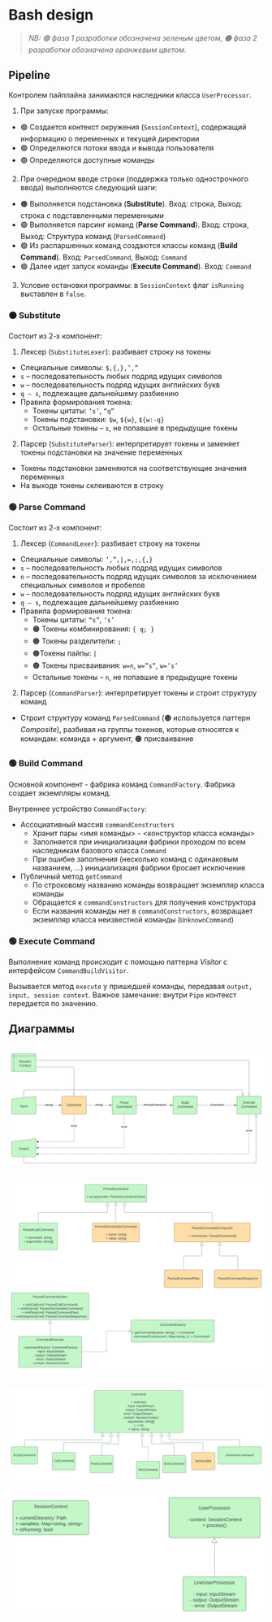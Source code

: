 # Bash design

>*NB: :green_circle: фаза 1 разработки обозначена зеленым цветом, :orange_circle: фаза 2 разработки обозначена оранжевым цветом.*

## Pipeline

Контролем пайплайна занимаются наследники класса `UserProcessor`.

1. При запуске программы:

* :green_circle: Создается контекст окружения (`SessionContext`), содержащий информацию о переменных и текущей директории
* :green_circle: Определяются потоки ввода и вывода пользователя
* :green_circle: Определяются доступные команды

2. При очередном вводе строки (поддержка только однострочного ввода) выполняются следующий шаги:

* :orange_circle: Выполняется подстановка (**Substitute**).
Вход: строка, Выход: строка с подставленными переменными
* :green_circle: Выполняется парсинг команд (**Parse Command**).
Вход: строка, Выход: Структура команд (`ParsedCommand`)
* :green_circle: Из распаршенных команд создаются классы команд (**Build Command**).
Вход: `ParsedCommand`, Выход: `Command`
* :green_circle: Далее идет запуск команды (**Execute Command**).
Вход: `Command`

3. Условие остановки программы: в `SessionContext` флаг `isRunning` выставлен в `false`.

### :orange_circle: Substitute

Состоит из 2-х компонент:

1. Лексер (`SubstituteLexer`): разбивает строку на токены

* Специальные символы: `$,{,},’,”`
* `s` – последовательность любых подряд идущих символов
* `w` – последовательность подряд идущих английских букв
* `q – s`, подлежащее дальнейшему разбиению
* Правила формирования токена:
    * Токены цитаты: `‘s’`, `“q”`
    * Токены подстановки: `$w`, `${w}`, `${w:-q}`
    * Остальные токены – `s`, не попавшие в предыдущие токены

2. Парсер (`SubstituteParser`): интерпретирует токены и заменяет токены подстановки на значение переменных

* Токены подстановки заменяются на соответствующие значения переменных
* На выходе токены склеиваются в строку


### :green_circle: Parse Command

Состоит из 2-х компонент:

1. Лексер (`CommandLexer`): разбивает строку на токены

* Специальные символы: `‘,”,|,=,;,{,}`
* `s` – последовательность любых подряд идущих символов
* `n` – последовательность подряд идущих символов за исключением специальных символов и пробелов
* `w` – последовательность подряд идущих английских букв
* `q – s`, подлежащее дальнейшему разбиению
* Правила формирования токена:
    * Токены цитаты: `“s”`, `‘s’`
    * :orange_circle: Токены комбинирования: `{ q; }`
    * :orange_circle: Токены разделители: `;`
    * :orange_circle:Токены пайпы: `|`
    * :orange_circle: Токены присваивания: `w=n`, `w=”s”`, `w=’s’`
    * Остальные токены – `n`, не попавшие в предыдущие токены

2. Парсер (`CommandParser`): интерпретирует токены и строит структуру команд

* Строит структуру команд `ParsedCommand` (:orange_circle: используется паттерн *Composite*), разбивая на группы токенов, которые относятся к командам: команда + аргумент, :orange_circle: присваивание

### :green_circle: Build Command

Основной компонент - фабрика команд `CommandFactory`. Фабрика создает экземпляры команд.

Внутреннее устройство `CommandFactory`:

* Ассоциативный массив `commandConstructors`
    * Хранит пары <имя команды> - <конструктор класса команды>
    * Заполняется при инициализации фабрики проходом по всем наследникам базового класса `Command`
    * При ошибке заполнения (несколько команд с одинаковым названием, …) инициализация фабрики бросает исключение
* Публичный метод `getCommand`
    * По строковому названию команды возвращает экземпляр класса команды
    * Обращается к `commandConstructors` для получения конструктора
    * Если названия команды нет в `commandConstructors`, возвращает экземпляр класса неизвестной команды (`UnknownCommand`)

### :green_circle: Execute Command

Выполнение команд происходит с помощью паттерна *Visitor* с интерфейсом `CommandBuildVisitor`.

Вызывается метод `execute` у пришедшей команды, передавая `output, input, session context`.
Важное замечание: внутри `Pipe` контекст передается по значению.

## Диаграммы
![Pipeline diagram](./documents/Pipeline.svg "Pipeline")
---
![Command builder diagram](./documents/Command%20Builder.svg "Command builder")
---
![Commands diagram](./documents/Commands.svg "Commands")
---
![Process diagram](./documents/Process.svg "Process")
